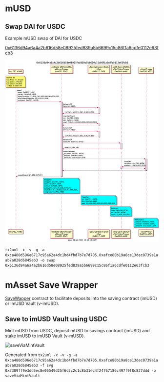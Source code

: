 
# mUSD

## Swap DAI for USDC

Example mUSD swap of DAI for USDC

[0x6136d94a6a4a2b616d58e08925fed839a5b6699c15c86f1a6cdfe0112e63fcb3](https://etherscan.io/tx/0x6136d94a6a4a2b616d58e08925fed839a5b6699c15c86f1a6cdfe0112e63fcb3)

![swap](./swap.png)

```tx2uml -x -v -g -a 0xca480d596e6717c95a62a4dc1bd4fbd7b7e7d705,0xafce80b19a8ce13dec0739a1aab7a028d6845eb3 -o swap 0x6136d94a6a4a2b616d58e08925fed839a5b6699c15c86f1a6cdfe0112e63fcb3```

# mAsset Save Wrapper

[SaveWapper](https://etherscan.io/address/0x0ca7a25181fc991e3cc62bac511e62973991f325#code) contract to facilitate deposits into the saving contract (imUSD) or imUSD Vault (v-imUSD).

## Save to imUSD Vault using USDC

Mint mUSD from USDC, deposit mUSD to savings contract (imUSD) and stake imUSD to imUSD Vault (v-mUSD).

![saveViaMintVault](./saveViaMintVault.png)

Generated from
```tx2uml -x -v -g -a 0xca480d596e6717c95a62a4dc1bd4fbd7b7e7d705,0xafce80b19a8ce13dec0739a1aab7a028d6845eb3 -f svg 0x3389ff9e3dd5ec8e06549d25f6c5c2c1c8b31ec4f24767186c497f9f8c827ddd -o saveViaMintVault```
